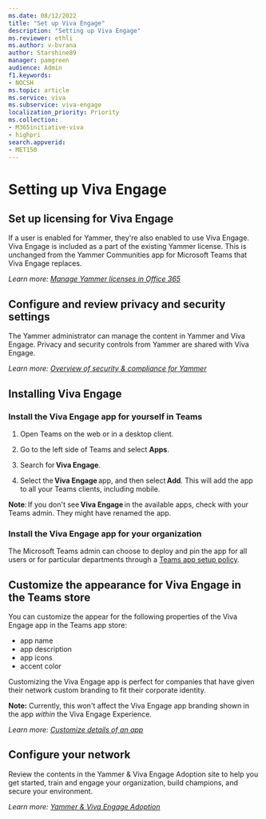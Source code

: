 ```yaml
---
ms.date: 08/12/2022
title: "Set up Viva Engage"
description: "Setting up Viva Engage"
ms.reviewer: ethli
ms.author: v-bvrana
author: Starshine89
manager: pamgreen
audience: Admin
f1.keywords:
- NOCSH
ms.topic: article
ms.service: viva
ms.subservice: viva-engage
localization_priority: Priority
ms.collection:  
- M365initiative-viva
- highpri
search.appverid:
- MET150
---
```

# Setting up Viva Engage

## Set up licensing for Viva Engage

If a user is enabled for Yammer, they're also enabled to use Viva Engage. Viva Engage is included as a part of the existing Yammer license. This is unchanged from the Yammer Communities app for Microsoft Teams that Viva Engage replaces.

_Learn more: [Manage Yammer licenses in Office 365](/../engage/manage-viva-engage-groups/customize-your-network.md)_

## Configure and review privacy and security settings

The Yammer administrator can manage the content in Yammer and Viva Engage. Privacy and security controls from Yammer are shared with Viva Engage.

_Learn more: [Overview of security & compliance for Yammer](/viva/engage/manage-security-and-compliance/security-and-compliance)_

## Installing Viva Engage
### Install the Viva Engage app for yourself in Teams 

 1. Open Teams on the web or in a desktop client.

 2. Go to the left side of Teams and select **Apps**.

 3. Search for **Viva Engage**.

 4. Select the **Viva Engage** app, and then select **Add**. This will add the app to all your Teams clients, including mobile.

 **Note**: If you don't see **Viva Engage** in the available apps, check with your Teams admin. They might have renamed the app. 
 
 ### Install the Viva Engage app for your organization

The Microsoft Teams admin can choose to deploy and pin the app for all users or for particular departments through a [Teams app setup policy](/microsoftteams/teams-app-setup-policies).

 ## Customize the appearance for Viva Engage in the Teams store

 You can customize the appear for the following properties of the Viva Engage app in the Teams app store:
 - app name
 - app description 
 - app icons
 - accent color

Customizing the Viva Engage app is perfect for companies that have given their network custom branding to fit their corporate identity.

**Note:** Currently, this won't affect the Viva Engage app branding shown in the app _within_ the Viva Engage Experience.
 
 _Learn more: [Customize details of an app](/MicrosoftTeams/customize-apps#customize-details-of-an-app)_
 
 ## Configure your network
 
Review the contents in the Yammer & Viva Engage Adoption site to help you get started, train and engage your organization, build champions, and secure your environment.

_Learn more: [Yammer & Viva Engage Adoption](https://adoption.microsoft.com/en-us/viva/engage/)_


